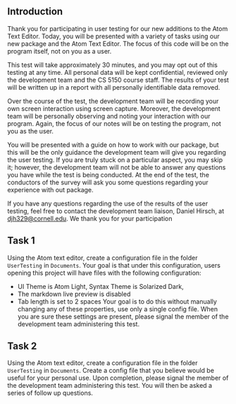 ## Introduction
Thank you for participating in user testing for our new additions to the Atom Text Editor. Today, you will be presented with a variety of tasks using our new package and the Atom Text Editor. The focus of this code will be on the program itself, not on you as a user.

This test will take approximately 30 minutes, and you may opt out of this testing at any time. All personal data will be kept confidential, reviewed only the development team and the CS 5150 course staff.  The results of your test will be written up in a report with all personally identifiable data removed.

Over the course of the test, the development team will be recording your own screen interaction using screen capture. Moreover, the development team will be personally observing and noting your interaction with our program. Again, the focus of our notes will be on testing the program, not you as the user.

You will be presented with a guide on how to work with our package, but this will be the only guidance the development team will give you regarding the user testing. If you are truly stuck on a particular aspect, you may skip it; however, the development team will not be able to answer any questions you have while the test is being conducted. At the end of the test, the conductors of the survey will ask you some questions regarding your experience with out package.

If you have any questions regarding the use of the results of the user testing, feel free to contact the development team liaison, Daniel Hirsch, at djh329@cornell.edu. We thank you for your participation

## Task 1
Using the Atom text editor, create a configuration file in the folder `UserTesting` in `Documents`. Your goal is that under this configuration, users opening this project will have files with the following configuration:
* UI Theme is Atom Light, Syntax Theme is Solarized Dark,
* The markdown live preview is disabled
* Tab length is set to 2 spaces
Your goal is to do this without manually changing any of these properties, use only a single config file.
When you are sure these settings are present, please signal the member of the development team administering this test.

## Task 2
Using the Atom text editor, create a configuration file in the folder `UserTesting` in `Documents`. Create a config file that you believe would be useful for your personal use.
Upon completion, please signal the member of the development team administering this test. You will then be asked a series of follow up questions.
